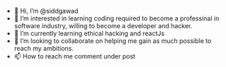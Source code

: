 - 👋 Hi, I’m @siddgawad
- 👀 I’m interested in learning coding required to become a professinal in software industry, willing to become a developer and hacker. 
- 🌱 I’m currently learning ethical hacking and reactJs
- 💞️ I’m looking to collaborate on helping me gain as much possible to reach my ambitions. 
- 📫 How to reach me comment under post

<!---
siddgawad/siddgawad is a ✨ special ✨ repository because its `README.md` (this file) appears on your GitHub profile.
You can click the Preview link to take a look at your changes.
--->
